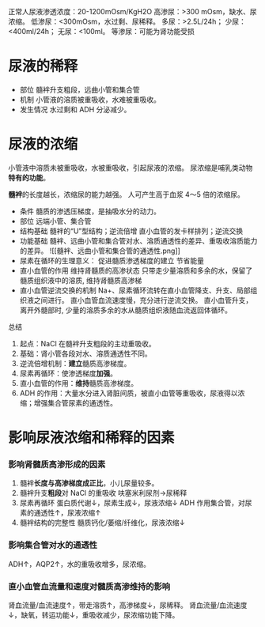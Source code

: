正常人尿液渗透浓度：20-1200mOsm/KgH2O
高渗尿：>300 mOsm，缺水、尿浓缩。
低渗尿：<300mOsm，水过剩、尿稀释。
多尿：>2.5L/24h；
少尿：<400ml/24h；
无尿：<100ml。
等渗尿：可能为肾功能受损
# 尿液的稀释
- 部位
  髓袢升支粗段，远曲小管和集合管
- 机制
  小管液的溶质被重吸收，水难被重吸收。
- 发生情况
  水过剩和 ADH 分泌减少。
# 尿液的浓缩
小管液中溶质未被重吸收，水被重吸收，引起尿液的浓缩。
尿浓缩是哺乳类动物**特有的功能**。

**髓袢**的长度越长，浓缩尿的能力越强。
人可产生高于血浆 4～5 倍的浓缩尿。

- 条件
  髓质的渗透压梯度，是抽吸水分的动力。
- 部位
  远端小管、集合管
- 结构基础
  髓袢的“U”型结构；逆流倍增
  直小血管的发卡样排列；逆流交换
- 功能基础
  髓袢、远曲小管和集合管对水、溶质通透性的差异、重吸收溶质能力的差异。
![[髓袢、远曲小管和集合管的通透性.png]]
- 尿素在循环的生理意义：
	促进髓质渗透梯度的建立
	节省能量
- 直小血管的作用
	维持肾髓质的高渗状态
	只带走少量溶质和多余的水，保留了髓质组织液中的溶质, 维持肾髓质高渗梯
- 直小血管逆流交换的机制
	 Na+、尿素循环流转在直小血管降支、升支、局部组织液之间进行。
	 直小血管血流速度慢，充分进行逆流交换。
	 直小血管升支，离开外髓部时, 少量的溶质多余的水从髓质组织液随血流返回体循环。

总结
1. 起点：NaCl 在髓袢升支粗段的主动重吸收。
2. 基础：肾小管各段对水、溶质通透性不同。
3. 逆流倍增机制：**建立**髓质高渗梯度。
4. 尿素再循环：使渗透梯度**加强**。
5. 直小血管的作用：**维持**髓质高渗梯度。
6. ADH 的作用：大量水分进入肾脏间质，被直小血管等重吸收，尿液得以浓缩；增强集合管尿素的通透性。
# 影响尿液浓缩和稀释的因素
### 影响肾髓质高渗形成的因素
1. 髓袢**长度与高渗梯度成正比**，小儿尿量较多。
2. 髓袢升支**粗段**对 NaCl 的重吸收
   呋塞米利尿剂→尿稀释
3. 尿素再循环
   蛋白质代谢↓，尿素生成↓，尿液浓缩↓
   ADH 作用集合管，对尿素的通透性↑，尿液浓缩↑
4. 髓袢结构的完整性
   髓质钙化/萎缩/纤维化，尿液浓缩↓
### 影响集合管对水的通透性
ADH↑，AQP2↑，水的重吸收增多，尿浓缩。
### 直小血管血流量和速度对髓质高渗维持的影响
肾血流量/血流速度↑，带走溶质↑，高渗梯度↓，尿稀释。
肾血流量/血流速度↓，缺氧，转运功能↓，重吸收减少，尿浓缩功能下降。